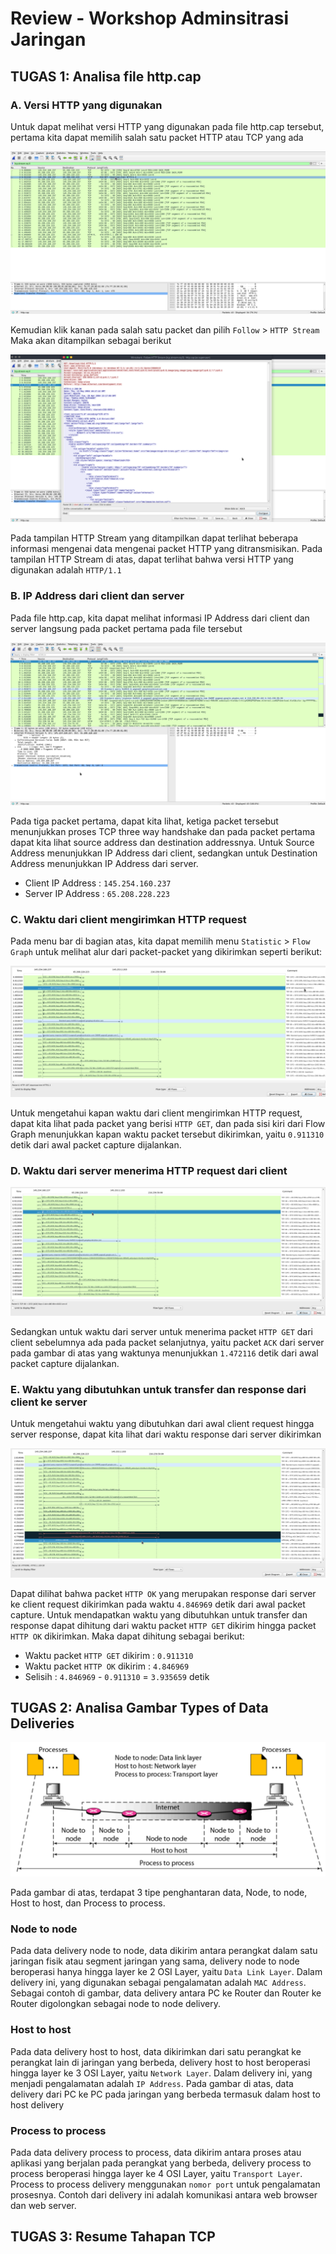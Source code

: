 # Review - Workshop Adminsitrasi Jaringan

## TUGAS 1: Analisa file http.cap

### A. Versi HTTP yang digunakan
Untuk dapat melihat versi HTTP yang digunakan pada file http.cap tersebut, pertama kita dapat memilih salah satu packet HTTP atau TCP yang ada

![img1](img/1.png)

Kemudian klik kanan pada salah satu packet dan pilih `Follow` > `HTTP Stream`
Maka akan ditampilkan sebagai berikut

![img2](img/2.png)

Pada tampilan HTTP Stream yang ditampilkan dapat terlihat beberapa informasi mengenai data mengenai packet HTTP yang ditransmisikan. Pada tampilan HTTP Stream di atas, dapat terlihat bahwa versi HTTP yang digunakan adalah `HTTP/1.1`

### B. IP Address dari client dan server
Pada file http.cap, kita dapat melihat informasi IP Address dari client dan server langsung pada packet pertama pada file tersebut

![img3](img/3.png)

Pada tiga packet pertama, dapat kita lihat, ketiga packet tersebut menunjukkan proses TCP three way handshake dan pada packet pertama dapat kita lihat source address dan destination addressnya. Untuk Source Address menunjukkan IP Address dari client, sedangkan untuk Destination Address menunjukkan IP Address dari server.
- Client IP Address : `145.254.160.237` 
- Server IP Address : `65.208.228.223`

### C. Waktu dari client mengirimkan HTTP request
Pada menu bar di bagian atas, kita dapat memilih menu `Statistic` > `Flow Graph` untuk melihat alur dari packet-packet yang dikirimkan seperti berikut:

![img4](img/4.png)

Untuk mengetahui kapan waktu dari client mengirimkan HTTP request, dapat kita lihat pada packet yang berisi `HTTP GET`, dan pada sisi kiri dari Flow Graph menunjukkan kapan waktu packet tersebut dikirimkan, yaitu `0.911310` detik dari awal packet capture dijalankan.

### D. Waktu dari server menerima HTTP request dari client
![img5](img/5.png)

Sedangkan untuk waktu dari server untuk menerima packet `HTTP GET` dari client sebelumnya ada pada packet selanjutnya, yaitu packet `ACK` dari server pada gambar di atas yang waktunya menunjukkan `1.472116` detik dari awal packet capture dijalankan.

### E. Waktu yang dibutuhkan untuk transfer dan response dari client ke server
Untuk mengetahui waktu yang dibutuhkan dari awal client request hingga server response, dapat kita lihat dari waktu response dari server dikirimkan

![img6](img/6.png)

Dapat dilihat bahwa packet `HTTP OK` yang merupakan response dari server ke client request dikirimkan pada waktu `4.846969` detik dari awal packet capture. Untuk mendapatkan waktu yang dibutuhkan untuk transfer dan response dapat dihitung dari waktu packet `HTTP GET` dikirim hingga packet `HTTP OK` dikirimkan. Maka dapat dihitung sebagai berikut:
- Waktu packet `HTTP GET` dikirim : `0.911310`
- Waktu packet `HTTP OK` dikirim : `4.846969`
- Selisih : `4.846969` - `0.911310` = `3.935659` detik

## TUGAS 2: Analisa Gambar Types of Data Deliveries
![img7](img/7.png)

Pada gambar di atas, terdapat 3 tipe penghantaran data, Node, to node, Host to host, dan Process to process.

### Node to node
Pada data delivery node to node, data dikirim antara perangkat dalam satu jaringan fisik atau segment jaringan yang sama, delivery node to node beroperasi hanya hingga layer ke 2 OSI Layer, yaitu `Data Link Layer`. Dalam delivery ini, yang digunakan sebagai pengalamatan adalah `MAC Address`. Sebagai contoh di gambar, data delivery antara PC ke Router dan Router ke Router digolongkan sebagai node to node delivery.
  
### Host to host
Pada data delivery host to host, data dikirimkan dari satu perangkat ke perangkat lain di jaringan yang berbeda, delivery host to host beroperasi hingga layer ke 3 OSI Layer, yaitu `Network Layer`. Dalam delivery ini, yang menjadi pengalamatan adalah `IP Address`. Pada gambar di atas, data delivery dari PC ke PC pada jaringan yang berbeda termasuk dalam host to host delivery

### Process to process
Pada data delivery process to process, data dikirim antara proses atau aplikasi yang berjalan pada perangkat yang berbeda, delivery process to process beroperasi hingga layer ke 4 OSI Layer, yaitu `Transport Layer`. Process to process delivery menggunakan `nomor port` untuk pengalamatan prosesnya. Contoh dari delivery ini adalah komunikasi antara web browser dan web server.

## TUGAS 3: Resume Tahapan TCP
